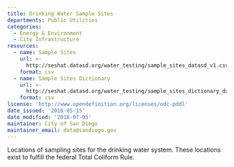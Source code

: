 ```yaml
---
title: Drinking Water Sample Sites
departments: Public Utilities
categories:
  - Energy & Environment
  - City Infrastructure
resources:
  - name: Sample Sites
    url: >-
      http://seshat.datasd.org/water_testing/sample_sites_datasd_v1.csv
    format: csv
  - name: Sample Sites Dictionary
    url: >-
      http://seshat.datasd.org/water_testing/sample_sites_dictionary_datasd.csv
    format: csv
license: 'http://www.opendefinition.org/licenses/odc-pddl'
date_issued: '2016-05-15'
date_modified: '2016-07-05'
maintainer: City of San Diego
maintainer_email: data@sandiego.gov
---
```

Locations of sampling sites for the drinking water system.
These locations exist to fulfill the federal Total Coliform Rule.

